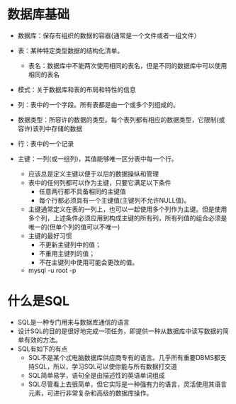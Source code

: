 # 数据库基础

- 数据库：保存有组织的数据的容器(通常是一个文件或者一组文件）
- 表：某种特定类型数据的结构化清单。
  - 表名：数据库中不能两次使用相同的表名，但是不同的数据库中可以使用相同的表名

- 模式：关于数据库和表的布局和特性的信息
- 列：表中的一个字段。所有表都是由一个或多个列组成的。
- 数据类型：所容许的数据的类型。每个表列都有相应的数据类型，它限制(或容许)该列中存储的数据
- 行：表中的一个记录

- 主键：一列(或一组列)，其值能够唯一区分表中每一个行。
  - 应该总是定义主键以便于以后的数据操纵和管理
  - 表中的任何列都可以作为主键，只要它满足以下条件
    - 任意两行都不具备相同的主键值
    - 每个行都必须具有一个主键值(主键列不允许NULL值)。
  - 主键通常定义在表的一列上，也可以一起使用多个列作为主键。但是使用多个列，上述条件必须应用到构成主键的所有列，所有列值的组合必须是唯一的(但单个列的值可以不唯一)
  - 主键的最好习惯
    - 不更新主键列中的值；
    - 不重用主键列的值；
    - 不在主键列中使用可能会更改的值。
  - mysql -u root -p

# 什么是SQL

- SQL是一种专门用来与数据库通信的语言
- 设计SQL的目的是很好地完成一项任务，即提供一种从数据库中读写数据的简单有效的方法。
- SQL有如下的有点
  - SQL不是某个忒电脑数据库供应商专有的语言。几乎所有重要DBMS都支持SQL，所以，学习SQL可以使你能与所有数据打交道
  - SQL简单易学，语句全是由描述性的英语单词组成
  - SQL尽管看上去很简单，但它实际是一种强有力的语言，灵活使用其语言元素，可进行非常复杂和高级的数据库操作。